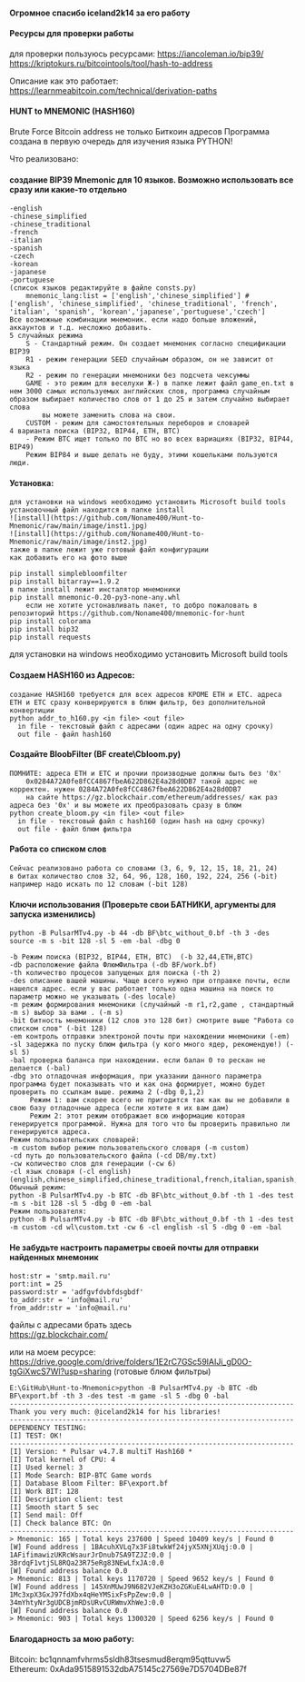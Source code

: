 #### Огромное спасибо iceland2k14 за его работу

#### Ресурсы для проверки работы
  для проверки пользуюсь ресурсами:
  https://iancoleman.io/bip39/  
  https://kriptokurs.ru/bitcointools/tool/hash-to-address    

  Описание как это работает:
  https://learnmeabitcoin.com/technical/derivation-paths

#### HUNT to MNEMONIC (HASH160)
Brute Force Bitcoin address не только Биткоин адресов
Программа создана в первую очередь для изучения языка PYTHON!

Что реализовано:  
#### создание BIP39 Mnemonic для 10 языков. Возможно использовать все сразу или какие-то отдельно 
    -english
    -chinese_simplified
    -chinese_traditional
    -french
    -italian
    -spanish
    -czech
    -korean
    -japanese
    -portuguese
    (список языков редактируйте в файле consts.py)
        mnemonic_lang:list = ['english','chinese_simplified'] # ['english', 'chinese_simplified', 'chinese_traditional', 'french', 'italian', 'spanish', 'korean','japanese','portuguese','czech']
    Все возможные комбинации мнемоник. если надо больше вложений, аккаунтов и т.д. несложно добавить.
    5 случайных режима
        S - Стандартный режим. Он создает мнемоник согласно спецификации BIP39
        R1 - режим генерации SEED случайным образом, он не зависит от языка
        R2 - режим по генерации мнемоники без подсчета чексуммы
        GAME - это режим для веселухи Ж-) в папке лежит файл game_en.txt в нем 3000 самых используемых английских слов, программа случайным образом выбирает количество слов от 1 до 25 и затем случайно выбирает слова
            вы можете заменить слова на свои.
        CUSTOM - режим для самостоятельных переборов и словарей
    4 варианта поиска (BIP32, BIP44, ETH, BTC)
        - Режим BTC ищет только по BTC но во всех вариациях (BIP32, BIP44, BIP49)
        Режим BIP84 и выше делать не буду, этими кошельками пользуются люди.

#### Установка:
    для установки на windows необходимо установить Microsoft build tools
    установочный файл находится в папке install
    ![install](https://github.com/Noname400/Hunt-to-Mnemonic/raw/main/image/inst1.jpg)
    ![install](https://github.com/Noname400/Hunt-to-Mnemonic/raw/main/image/inst2.jpg)
    также в папке лежит уже готовый файл конфигурации
    как добавить его на фото выше

    pip install simplebloomfilter
    pip install bitarray==1.9.2
    в папке install лежит инсталятор мнемоники
    pip install mnemonic-0.20-py3-none-any.whl
        если не хотите устонавливать пакет, то добро пожаловать в репозиторий https://github.com/Noname400/mnemonic-for-hunt
    pip install colorama
    pip install bip32
    pip install requests

для установки на windows необходимо установить Microsoft build tools

#### Создаем HASH160 из Адресов:
    создание HASH160 требуется для всех адресов КРОМЕ ETH и ETC. адреса ETH и ETC сразу конверируются в блюм фильтр, без дополнительной конвертиции
    python addr_to_h160.py <in file> <out file>
      in file - текстовый файл с адресами (один адрес на одну срочку)  
      out file - файл hash160  

#### Создайте BloobFilter (BF create\Cbloom.py)
    ПОМНИТЕ: адреса ETH и ETC и прочии производные должны быть без '0x'
        0x0284A72A0fe8fCC4867fbeA622D862E4a28d0DB7 такой адрес не корректен. нужен 0284A72A0fe8fCC4867fbeA622D862E4a28d0DB7
        на сайте https://gz.blockchair.com/ethereum/addresses/ как раз адреса без '0x' и вы можете их преобразовать сразу в блюм
    python create_bloom.py <in file> <out file>  
      in file - текстовый файл с hash160 (один hash на одну срочку)  
      out file - файл блюм фильтра  
  
#### Работа со списком слов   
    Сейчас реализовано работа со словами (3, 6, 9, 12, 15, 18, 21, 24) 
    в битах количество слов 32, 64, 96, 128, 160, 192, 224, 256 (-bit)
    например надо искать по 12 словам (-bit 128)
  
#### Ключи использования  (Проверьте свои БАТНИКИ, аргументы для запуска изменились)
    python -B PulsarMTv4.py -b 44 -db BF\btc_without_0.bf -th 3 -des source -m s -bit 128 -sl 5 -em -bal -dbg 0
  
    -b Режим поиска (BIP32, BIP44, ETH, BTC)  (-b 32,44,ETH,BTC)
    -db расположение файла ФлюмФильтра (-db BF/work.bf)
    -th количество процесов запущеных для поиска (-th 2)
    -des описание вашей машины. Чаще всего нужно при отправке почты, если нашелся адрес. если у вас работает только одна машина на поиск то параметр можно не указывать (-des locale)
    -m режим формирования мнемоники (случайный -m r1,r2,game , стандартный -m s) выбор за вами . (-m s)
    -bit битность мнемоники (12 слов это 128 бит) смотрите выше "Работа со списком слов" (-bit 128)
    -em контроль отправки электроной почты при нахождении мнемоники (-em)
    -sl задержка по пуску блюм фильтра (у кого много ядер, рекомендую!) (-sl 5)
    -bal проверка баланса при нахождении. если балан 0 то рескан не делается (-bal)
    -dbg это отладочная информация, при указании данного параметра программа будет показывать что и как она формирует, можно будет проверить по ссылкам выше. режима 2 (-dbg 0,1,2)
         Режим 1: вам скорее всего не пригодится так как вы не добавили в свою базу отладочные адреса (если хотите я их вам дам)
         Режим 2: этот режим отображает всю информацию которая генерируется программой. Нужна для того что бы проверить правильно ли генерируются адреса.
    Режим пользовательских словарей:
    -m custom выбор режим пользовательского словаря (-m custom)
    -cd путь до пользовательского файла (-cd DB/my.txt)
    -cw количество слов для генерации (-cw 6)
    -cl язык словаря (-cl english) (english,chinese_simplified,chinese_traditional,french,italian,spanish,czech,korean,japanese,portuguese)
    Обычный режим:
    python -B PulsarMTv4.py -b BTC -db BF\btc_without_0.bf -th 1 -des test -m s -bit 128 -sl 5 -dbg 0 -em -bal
    Режим пользователя:
    python -B PulsarMTv4.py -b BTC -db BF\btc_without_0.bf -th 1 -des test -m custom -cd wl\custom.txt -cw 6 -cl english -sl 5 -dbg 0 -em -bal


    
#### Не забудьте настроить параметры своей почты для отправки найденных мнемоник  
    host:str = 'smtp.mail.ru'  
    port:int = 25  
    password:str = 'adfgvfdvbfdsgbdf'  
    to_addr:str = 'info@mail.ru'  
    from_addr:str = 'info@mail.ru'  
  
  
  
файлы с адресами брать здесь  
https://gz.blockchair.com/  
  
или на моем ресурсе:  
https://drive.google.com/drive/folders/1E2rC7GSc59lAIJi_gD0O-tgGiXwcS7Wl?usp=sharing (готовые блюм фильтры)

    E:\GitHub\Hunt-to-Mnemonic>python -B PulsarMTv4.py -b BTC -db BF\export.bf -th 3 -des test -m game -sl 5 -dbg 0 -bal
    ----------------------------------------------------------------------
    Thank you very much: @iceland2k14 for his libraries!
    ----------------------------------------------------------------------
    DEPENDENCY TESTING:
    [I] TEST: OK!
    ----------------------------------------------------------------------
    [I] Version: * Pulsar v4.7.8 multiT Hash160 *
    [I] Total kernel of CPU: 4
    [I] Used kernel: 3
    [I] Mode Search: BIP-BTC Game words
    [I] Database Bloom Filter: BF\export.bf
    [I] Work BIT: 128
    [I] Description client: test
    [I] Smooth start 5 sec
    [I] Send mail: Off
    [I] Check balance BTC: On
    ----------------------------------------------------------------------
    > Mnemonic: 165 | Total keys 237600 | Speed 10409 key/s | Found 0
    [W] Found address | 1BAcuhXVLq7x3Fi8twkWf24jyX5XNjXUqj:0.0 | 1AFifimawizUKRcWsaurJrDnub7SA9TZJZ:0.0 | 3BrdqF1vtjSL8RQa23R75eRg83NEwLfxJA:0.0
    [W] Found address balance 0.0
    > Mnemonic: 813 | Total keys 1170720 | Speed 9652 key/s | Found 0
    [W] Found address | 145XnMUwJ9N682VJeKZH3oZGKuE4LwAHTD:0.0 | 1Mc3xpX3GxJ97fdXbx4qHeYMSixFsPpZew:0.0 | 34mYhtyNr3gUDCBjmRDsURvCURWmvXhWeJ:0.0
    [W] Found address balance 0.0
    > Mnemonic: 903 | Total keys 1300320 | Speed 6256 key/s | Found 0
    

#### Благодарность за мою работу:  
Bitcoin: bc1qnnamfvhrms5sldh83tsesmud8erqm95qttuvw5  
Ethereum: 0xAda9515891532dbA75145c27569e7D5704DBe87f  
